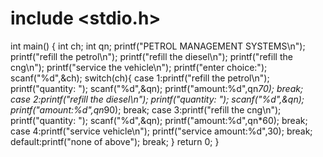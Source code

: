 # include <stdio.h>
int main() {
    int ch;
    int qn;
    printf("PETROL MANAGEMENT SYSTEMS\n");
    printf("refill the petrol\n");
    printf("refill the diesel\n");
    printf("refill the cng\n");
    printf("service the vehicle\n");
    printf("enter choice:");
    scanf("%d",&ch);
    switch(ch){
        case 1:printf("refill the petrol\n");
               printf("quantity: ");
               scanf("%d",&qn);
               printf("amount:%d",qn*70);
               break;
        case 2:printf("refill the diesel\n");
               printf("quantity: ");
               scanf("%d",&qn);
               printf("amount:%d",qn*90);
               break;
        case 3:printf("refill the cng\n");
               printf("quantity: ");
               scanf("%d",&qn);
               printf("amount:%d",qn*60);
               break;
        case 4:printf("service vehicle\n");
               printf("service amount:%d",30);
               break;
        default:printf("none of above");
               break;
    }
    return 0;
}

